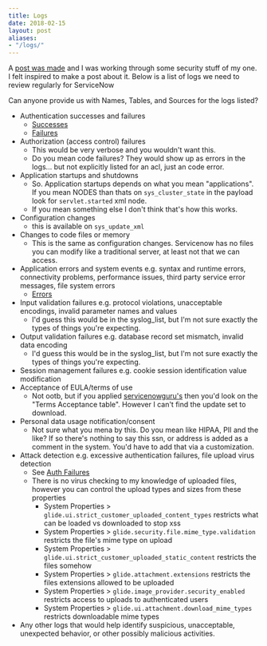 ```yaml
---
title: Logs
date: 2018-02-15
layout: post
aliases:
- "/logs/"
---
```

A [post was made](https://community.servicenow.com/thread/292580) and I was working through some security stuff of my one.  I felt inspired to make a post about it.
Below is a list of logs we need to review regularly for ServiceNow

<!--more-->

Can anyone provide us with Names, Tables, and Sources for the logs listed?

- Authentication successes and failures
  - [Successes](https://.service-now.com/sysevent_list.do?sysparm_query=sys_created_onONToday%40javascript%3Ags.daysAgoStart(0)%40javascript%3Ags.daysAgoEnd(0)%5Ename%3Dlogin)
  - [Failures](https://.service-now.com/sysevent_list.do?sysparm_query=sys_created_onONToday%40javascript%3Ags.daysAgoStart(0)%40javascript%3Ags.daysAgoEnd(0)%5Ename%3Dlogin.failed)
- Authorization (access control) failures
  - This would be very verbose and you wouldn't want this.
  - Do you mean code failures?  They would show up as errors in the logs... but not explicitly listed for an acl, just an code error.
- Application startups and shutdowns
  - So. Application startups depends on what you mean "applications".  If you mean NODES than thats on `sys_cluster_state` in the payload look for `servlet.started` xml node.
  - If you mean something else I don't think that's how this works.
- Configuration changes
  - this is available on `sys_update_xml`
- Changes to code files or memory
  - This is the same as configuration changes.  Servicenow has no files you can modify like a traditional server, at least not that we can access.
- Application errors and system events e.g. syntax and runtime errors, connectivity problems, performance issues, third party service error messages, file system errors
  - [Errors](https://.service-now.com/syslog_list.do?sysparm_query=sys_created_onONToday%40javascript%3Ags.daysAgoStart(0)%40javascript%3Ags.daysAgoEnd(0)%5Elevel%3D2)
- Input validation failures e.g. protocol violations, unacceptable encodings, invalid parameter names and values
  - I'd guess this would be in the syslog_list, but I'm not sure exactly the types of things you're expecting.
- Output validation failures e.g. database record set mismatch, invalid data encoding
  - I'd guess this would be in the syslog_list, but I'm not sure exactly the types of things you're expecting.
- Session management failures e.g. cookie session identification value modification
- Acceptance of EULA/terms of use
  - Not ootb, but if you applied [servicenowguru's](https://www.servicenowguru.com/system-definition/login-terms-conditions-dialog/) then you'd look on the "Terms Acceptance table".  However I can't find the update set to download.
- Personal data usage notification/consent
  - Not sure what you mena by this.  Do you mean like HIPAA, PII and the like?  If so there's nothing to say this ssn, or address is added as a comment in the system.  You'd have to add that via a customization.
- Attack detection e.g. excessive authentication failures, file upload virus detection
  - See [Auth Failures](https://.service-now.com/sysevent_list.do?sysparm_query=sys_created_onONToday%40javascript%3Ags.daysAgoStart(0)%40javascript%3Ags.daysAgoEnd(0)%5Ename%3Dlogin.failed)
  - There is no virus checking to my knowledge of uploaded files, however you can control the upload types and sizes from these properties
    - System Properties > `glide.ui.strict_customer_uploaded_content_types` restricts what can be loaded vs downloaded to stop xss
    - System Properties > `glide.security.file.mime_type.validation` restricts the file's mime type on upload
    - System Properties > `glide.ui.strict_customer_uploaded_static_content` restricts the files somehow
    - System Properties > `glide.attachment.extensions` restricts the files extensions allowed to be uploaded
    - System Properties > `glide.image_provider.security_enabled` restricts access to uploads to authenticated users
    - System Properties > `glide.ui.attachment.download_mime_types` restricts downloadable mime types
- Any other logs that would help identify suspicious, unacceptable, unexpected behavior, or other possibly malicious activities.